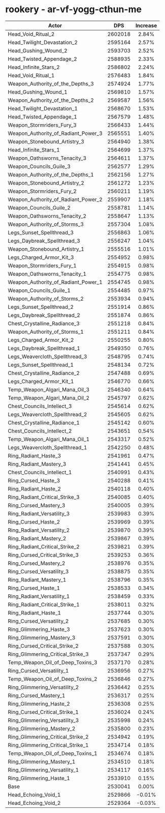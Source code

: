 # rookery - ar-vf-yogg-cthun-me
| Actor | DPS | Increase |
|---|:---:|:---:|
|Head_Void_Ritual_2|2602018|2.84%|
|Head_Twilight_Devastation_2|2595164|2.57%|
|Head_Gushing_Wound_2|2593703|2.52%|
|Head_Twisted_Appendage_2|2588935|2.33%|
|Head_Infinite_Stars_2|2586802|2.24%|
|Head_Void_Ritual_1|2576483|1.84%|
|Weapon_Authority_of_the_Depths_3|2574924|1.77%|
|Head_Gushing_Wound_1|2569810|1.57%|
|Weapon_Authority_of_the_Depths_2|2569587|1.56%|
|Head_Twilight_Devastation_1|2568670|1.53%|
|Head_Twisted_Appendage_1|2567579|1.48%|
|Weapon_Stormriders_Fury_3|2566433|1.44%|
|Weapon_Authority_of_Radiant_Power_3|2565551|1.40%|
|Weapon_Stonebound_Artistry_3|2564940|1.38%|
|Head_Infinite_Stars_1|2564699|1.37%|
|Weapon_Oathsworns_Tenacity_3|2564611|1.37%|
|Weapon_Councils_Guile_3|2562577|1.29%|
|Weapon_Authority_of_the_Depths_1|2562156|1.27%|
|Weapon_Stonebound_Artistry_2|2561272|1.23%|
|Weapon_Stormriders_Fury_2|2560211|1.19%|
|Weapon_Authority_of_Radiant_Power_2|2559907|1.18%|
|Weapon_Councils_Guile_2|2558781|1.14%|
|Weapon_Oathsworns_Tenacity_2|2558647|1.13%|
|Weapon_Authority_of_Storms_3|2557304|1.08%|
|Legs_Sunset_Spellthread_3|2556863|1.06%|
|Legs_Daybreak_Spellthread_3|2556247|1.04%|
|Weapon_Stonebound_Artistry_1|2555516|1.01%|
|Legs_Charged_Armor_Kit_3|2554952|0.98%|
|Weapon_Stormriders_Fury_1|2554915|0.98%|
|Weapon_Oathsworns_Tenacity_1|2554775|0.98%|
|Weapon_Authority_of_Radiant_Power_1|2554745|0.98%|
|Weapon_Councils_Guile_1|2554485|0.97%|
|Weapon_Authority_of_Storms_2|2553934|0.94%|
|Legs_Sunset_Spellthread_2|2551914|0.86%|
|Legs_Daybreak_Spellthread_2|2551874|0.86%|
|Chest_Crystalline_Radiance_3|2551218|0.84%|
|Weapon_Authority_of_Storms_1|2551211|0.84%|
|Legs_Charged_Armor_Kit_2|2550255|0.80%|
|Legs_Daybreak_Spellthread_1|2549350|0.76%|
|Legs_Weavercloth_Spellthread_3|2548795|0.74%|
|Legs_Sunset_Spellthread_1|2548134|0.72%|
|Chest_Crystalline_Radiance_2|2547488|0.69%|
|Legs_Charged_Armor_Kit_1|2546770|0.66%|
|Temp_Weapon_Algari_Mana_Oil_3|2546340|0.64%|
|Temp_Weapon_Algari_Mana_Oil_2|2545797|0.62%|
|Chest_Councils_Intellect_3|2545614|0.62%|
|Legs_Weavercloth_Spellthread_2|2545605|0.62%|
|Chest_Crystalline_Radiance_1|2545142|0.60%|
|Chest_Councils_Intellect_2|2543651|0.54%|
|Temp_Weapon_Algari_Mana_Oil_1|2543317|0.52%|
|Legs_Weavercloth_Spellthread_1|2542250|0.48%|
|Ring_Radiant_Haste_3|2541961|0.47%|
|Ring_Radiant_Mastery_3|2541441|0.45%|
|Chest_Councils_Intellect_1|2540991|0.43%|
|Ring_Cursed_Haste_3|2540288|0.41%|
|Ring_Radiant_Haste_2|2540118|0.40%|
|Ring_Radiant_Critical_Strike_3|2540085|0.40%|
|Ring_Cursed_Mastery_3|2540005|0.39%|
|Ring_Radiant_Versatility_3|2539983|0.39%|
|Ring_Cursed_Haste_2|2539969|0.39%|
|Ring_Radiant_Versatility_2|2539870|0.39%|
|Ring_Radiant_Mastery_2|2539867|0.39%|
|Ring_Radiant_Critical_Strike_2|2539821|0.39%|
|Ring_Cursed_Critical_Strike_3|2539253|0.36%|
|Ring_Cursed_Mastery_2|2538976|0.35%|
|Ring_Cursed_Versatility_3|2538875|0.35%|
|Ring_Radiant_Mastery_1|2538796|0.35%|
|Ring_Cursed_Haste_1|2538533|0.34%|
|Ring_Radiant_Versatility_1|2538459|0.33%|
|Ring_Radiant_Critical_Strike_1|2538011|0.32%|
|Ring_Radiant_Haste_1|2537744|0.30%|
|Ring_Cursed_Versatility_2|2537685|0.30%|
|Ring_Glimmering_Haste_3|2537623|0.30%|
|Ring_Glimmering_Mastery_3|2537591|0.30%|
|Ring_Cursed_Critical_Strike_2|2537588|0.30%|
|Ring_Glimmering_Critical_Strike_3|2537347|0.29%|
|Temp_Weapon_Oil_of_Deep_Toxins_3|2537170|0.28%|
|Ring_Cursed_Versatility_1|2536956|0.27%|
|Temp_Weapon_Oil_of_Deep_Toxins_2|2536846|0.27%|
|Ring_Glimmering_Versatility_2|2536442|0.25%|
|Ring_Cursed_Mastery_1|2536317|0.25%|
|Ring_Glimmering_Haste_2|2536308|0.25%|
|Ring_Cursed_Critical_Strike_1|2536024|0.24%|
|Ring_Glimmering_Versatility_3|2535998|0.24%|
|Ring_Glimmering_Mastery_2|2535800|0.23%|
|Ring_Glimmering_Critical_Strike_2|2534942|0.19%|
|Ring_Glimmering_Critical_Strike_1|2534714|0.18%|
|Temp_Weapon_Oil_of_Deep_Toxins_1|2534674|0.18%|
|Ring_Glimmering_Mastery_1|2534510|0.18%|
|Ring_Glimmering_Versatility_1|2534117|0.16%|
|Ring_Glimmering_Haste_1|2533910|0.15%|
|Base|2530041|0.00%|
|Head_Echoing_Void_1|2529866|-0.01%|
|Head_Echoing_Void_2|2529364|-0.03%|
